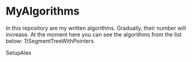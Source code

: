 # MyAlgorithms

In this repository are my written algorithms. Gradually, their number will increase.
At the moment here you can see the algorithms from the list below:
1)SegmentTreeWithPointers

SetupAlex
